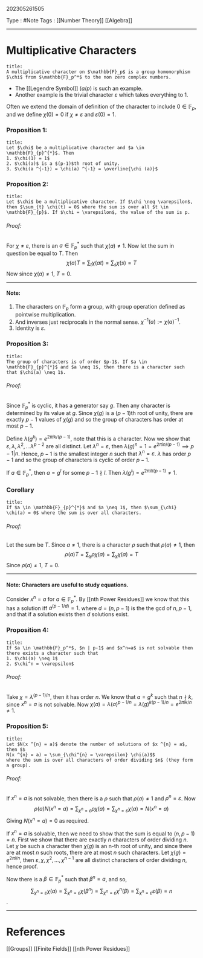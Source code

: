 202305261505

Type : #Note
Tags : [[Number Theory]] [[Algebra]]

---
# Multiplicative Characters
```ad-note
title:
A multiplicative character on $\mathbb{F}_p$ is a group homomorphism $\chi$ from $\mathbb{F}_p^*$ to the non zero complex numbers.
```
- The [[Legendre Symbol]] $(a /p)$ is such an example.
- Another example is the trivial character $\varepsilon$ which takes everything to 1.

Often we extend the domain of definition of the character to include $0 \in \mathbb{F}_{p}$, and we define $\chi(0) = 0$ if $\chi \neq \varepsilon$ and $\varepsilon(0) = 1$.

### Proposition 1:
```ad-note
title:
Let $\chi$ be a multiplicative character and $a \in \mathbb{F}_{p}^{*}$. Then 
1. $\chi(1) = 1$
2. $\chi(a)$ is a $(p-1)$th root of unity.
3. $\chi(a ^{-1}) = \chi(a) ^{-1} = \overline{\chi (a)}$
```

### Proposition 2:
```ad-note
title:
Let $\chi$ be a multiplicative character. If $\chi \neq \varepsilon$, then $\sum_{t} \chi(t) = 0$ where the sum is over all $t \in \mathbb{F}_{p}$. If $\chi = \varepsilon$, the value of the sum is p.
```
###### Proof:
For $\chi \neq \varepsilon$, there is an $a \in \mathbb{F}_{p}^{*}$ such that $\chi(a) \neq 1$. Now let the sum in question be equal to $T$. Then $$
\chi(a) T = \sum_{t} \chi(at) = \sum_{s} \chi(s) = T
$$
Now since $\chi(a)\neq 1$, $T = 0$.

---
#### Note:
1. The characters on $\mathbb{F}_{p}$ form a group, with group operation defined as pointwise multiplication.
2. And inverses just reciprocals in the normal sense. $\chi^{-1}(a) := \chi(a) ^{-1}$.
3. Identity is $\varepsilon$.

### Proposition 3:
```ad-note
title:
The group of characters is of order $p-1$. If $a \in \mathbb{F}_{p}^{*}$ and $a \neq 1$, then there is a character such that $\chi(a) \neq 1$.
```
###### Proof:
Since $\mathbb{F}_{p}^{*}$ is cyclic, it has a generator say $g$. Then any character is determined by its value at $g$.
Since $\chi(g)$ is a $(p-1)$th root of unity, there are exactly $p-1$ values of $\chi(g)$ and so the group of characters has order at most $p-1$.

Define $\lambda(g ^{k}) = e ^{2\pi ik/(p-1)}$, note that this is a character.
Now we show that $\varepsilon, \lambda, \lambda^{2}, \dots \lambda^{p-2}$ are all distinct.
Let $\lambda^n =\varepsilon$, then $\lambda(g)^n = 1 = e ^{2\pi in /(p-1)} \implies p-1 | n$.
Hence, $p-1$ is the smallest integer $n$ such that $\lambda^n = \varepsilon$.
$\lambda$ has order $p-1$ and so the group of characters is cyclic of order $p-1$.

If $a \in \mathbb{F}_{p}^{*}$, then $a = g ^{l}$ for some $p-1 \nmid l$. Then $\lambda(g^l) = e ^{2\pi il/(p-1)} \neq 1$.

### Corollary
```ad-note
title:
If $a \in \mathbb{F}_{p}^{*}$ and $a \neq 1$, then $\sum_{\chi} \chi(a) = 0$ where the sum is over all characters.
```
###### Proof:
Let the sum be $T$. Since $a\neq 1$, there is a character $\rho$ such that $\rho(a) \neq 1$, then $$\rho(a) T = \sum_{\chi}\rho \chi(a) = \sum_{\chi}\chi(a) = T$$
Since $\rho(a)\neq 1$, $T = 0$.

---
#### Note: Characters are useful to study equations.
Consider $x ^{n} = a$ for $a \in \mathbb{F}_{p}^{*}$. By [[nth Power Residues]] we know that this has a solution iff $a^{(p-1/d)} = 1$. where $d = (n,p-1)$ is the the gcd of $n,p-1$, and that if a solution exists then $d$ solutions exist.

### Proposition 4:
```ad-note
title:
If $a \in \mathbb{F}_p^*$, $n | p-1$ and $x^n=a$ is not solvable then there exists a character such that 
1. $\chi(a) \neq 1$
2. $\chi^n = \varepsilon$
```
###### Proof:
Take $\chi = \lambda^{(p-1)/n}$, then it has order $n$. We know that $a = g^k$ such that $n \nmid k$, since $x^n =a$ is not solvable.
Now $\chi(a) = \lambda(a) ^{p-1/n} = \lambda(g)^{k(p-1)/n} = e ^{2\pi ik/n} \neq 1$.

### Proposition 5:
```ad-note
title:
Let $N(x ^{n} = a)$ denote the number of solutions of $x ^{n} = a$, then $$
N(x ^{n} = a) = \sum_{\chi^{n} = \varepsilon} \chi(a)$$
where the sum is over all characters of order dividing $n$ (they form a group).
```
###### Proof:
If $x ^{n} = a$ is not solvable, then there is a $\rho$ such that $\rho(a) \neq 1$ and $\rho^{n} = \varepsilon$. 
Now $$
\rho(a) N(x ^{n} = a) = \sum_{\chi^{n} = \varepsilon} \rho \chi(a) = \sum_{\chi^{n} = \varepsilon}\chi(a) = N(x ^{n} = a)
$$
Giving $N(x ^{n} = a)=0$ as required.

If $x ^{n} = a$ is solvable, then we need to show that the sum is equal to $(n,p-1) = n$. 
First we show that there are exactly $n$ characters of order dividing $n$.
Let $\chi$ be such a character then $\chi(g)$ is an n-th root of unity, and since there are at most $n$ such roots, there are at most $n$ such characters.
Let $\chi(g) = e ^{2\pi i/n}$, then $\varepsilon,\chi,\chi^{2},\dots,\chi^{n-1}$ are all distinct characters of order dividing $n$, hence proof.

Now there is a $\beta \in \mathbb{F}_{p} ^{*}$ such that $\beta^{n} = a$, and so, $$
\sum_{\chi^{n} = \varepsilon} \chi(a) = \sum_{\chi^{n} = \varepsilon} \chi(\beta^{n}) = \sum_{\chi^{n} = \varepsilon} \chi^{n}(\beta) = \sum_{\chi^{n} = \varepsilon} \varepsilon(\beta) = n
$$.


---
# References
[[Groups]]
[[Finite Fields]]
[[nth Power Residues]]
